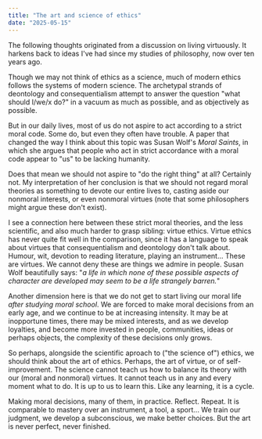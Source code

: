 ```yaml
---
title: "The art and science of ethics"
date: "2025-05-15"
---
```


The following thoughts originated from a discussion on living virtuously. It harkens back to ideas I've had since my studies of philosophy, now over ten years ago.

Though we may not think of ethics as a science, much of modern ethics follows the systems of modern science. The archetypal strands of deontology and consequentialism attempt to answer the question "what should I/we/x do?" in a vacuum as much as possible, and as objectively as possible.

But in our daily lives, most of us do not aspire to act according to a strict moral code. Some do, but even they often have trouble. A paper that changed the way I think about this topic was Susan Wolf's _Moral Saints_, in which she argues that people who act in strict accordance with a moral code appear to "us" to be lacking humanity.

Does that mean we should not aspire to "do the right thing" at all? Certainly not. My interpretation of her conclusion is that we should not regard moral theories as something to devote our entire lives to, casting aside our nonmoral interests, or even nonmoral virtues (note that some philosophers might argue these don't exist).

I see a connection here between these strict moral theories, and the less scientific, and also much harder to grasp sibling: virtue ethics. Virtue ethics has never quite fit well in the comparison, since it has a language to speak about virtues that consequentialism and deontology don't talk about. Humour, wit, devotion to reading literature, playing an instrument... These are virtues. We cannot deny these are things we admire in people. Susan Wolf beautifully says: "_a life in which none of these possible aspects of character are developed may seem to be a life strangely barren._"

Another dimension here is that we do not get to start living our moral life _after studying moral school_. We are forced to make moral decisions from an early age, and we continue to be at increasing intensity. It may be at inopportune times, there may be mixed interests, and as we develop loyalties, and become more invested in people, communities, ideas or perhaps objects, the complexity of these decisions only grows.

So perhaps, alongside the scientific aproach to ("the science of") ethics, we should think about the art of ethics. Perhaps, the art of virtue, or of self-improvement. The science cannot teach us how to balance its theory with our (moral and nonmoral) virtues. It cannot teach us in any and every moment what to do. It is up to us to learn this. Like any learning, it is a cycle.

Making moral decisions, many of them, in practice. Reflect. Repeat. It is comparable to mastery over an instrument, a tool, a sport... We train our judgment, we develop a subconscious, we make better choices. But the art is never perfect, never finished.
